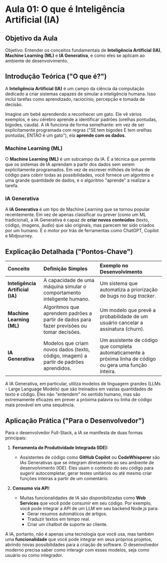# Aula 01: O que é Inteligência Artificial (IA)

## Objetivo da Aula
Objetivo: Entender os conceitos fundamentais de **Inteligência Artificial (IA)**, **Machine Learning (ML)** e **IA Generativa**, e como eles se aplicam ao ambiente de desenvolvimento.

## Introdução Teórica ("O que é?")

A **Inteligência Artificial (IA)** é um campo da ciência da computação dedicado a criar sistemas capazes de simular a inteligência humana. Isso inclui tarefas como aprendizado, raciocínio, percepção e tomada de decisão.

Imagine um bebê aprendendo a reconhecer um gato. Ele vê vários exemplos, e seu cérebro aprende a identificar padrões (orelhas pontudas, bigodes, cauda). A IA funciona de forma semelhante: em vez de ser explicitamente programada com regras ("SE tem bigodes E tem orelhas pontudas, ENTÃO é um gato"), ela **aprende com os dados**.

### Machine Learning (ML)

O **Machine Learning (ML)** é um subcampo da IA. É a técnica que permite que os sistemas de IA aprendam a partir dos dados sem serem explicitamente programados. Em vez de escrever milhões de linhas de código para cobrir todas as possibilidades, você fornece um algoritmo e uma grande quantidade de dados, e o algoritmo "aprende" a realizar a tarefa.

### IA Generativa

A **IA Generativa** é um tipo de Machine Learning que se tornou popular recentemente. Em vez de apenas classificar ou prever (como um ML tradicional), a IA Generativa é capaz de **criar novos conteúdos** (texto, código, imagens, áudio) que são originais, mas parecem ter sido criados por um humano. É o motor por trás de ferramentas como ChatGPT, Copilot e Midjourney.

## Explicação Detalhada ("Pontos-Chave")

| Conceito | Definição Simples | Exemplo no Desenvolvimento |
| :--- | :--- | :--- |
| **Inteligência Artificial (IA)** | A capacidade de uma máquina simular o comportamento inteligente humano. | Um sistema que automatiza a priorização de bugs no *bug tracker*. |
| **Machine Learning (ML)** | Algoritmos que aprendem padrões a partir de dados para fazer previsões ou tomar decisões. | Um modelo que prevê a probabilidade de um usuário cancelar a assinatura (churn). |
| **IA Generativa** | Modelos que criam novos dados (texto, código, imagem) a partir de padrões aprendidos. | Um assistente de código que completa automaticamente a próxima linha de código ou gera uma função inteira. |

A IA Generativa, em particular, utiliza modelos de linguagem grandes (LLMs - Large Language Models) que são treinados em vastas quantidades de texto e código. Eles não "entendem" no sentido humano, mas são extremamente eficazes em prever a próxima palavra ou linha de código mais provável em uma sequência.

## Aplicação Prática ("Para o Desenvolvedor")

Para o desenvolvedor Full-Stack, a IA se manifesta de duas formas principais:

1.  **Ferramenta de Produtividade Integrada (IDE):**
    *   Assistentes de código como **GitHub Copilot** ou **CodeWhisperer** são IAs Generativas que se integram diretamente ao seu ambiente de desenvolvimento (IDE). Eles usam o contexto do seu código para sugerir autocompletar, gerar testes unitários ou até mesmo criar funções inteiras a partir de um comentário.

2.  **Consumo via API:**
    *   Muitas funcionalidades de IA são disponibilizadas como **Web Services** que você pode consumir em seu código. Por exemplo, você pode integrar a API de um LLM em seu backend Node.js para:
        *   Gerar resumos automáticos de artigos.
        *   Traduzir textos em tempo real.
        *   Criar um chatbot de suporte ao cliente.

A IA, portanto, não é apenas uma tecnologia que você usa, mas também uma **funcionalidade** que você pode integrar em seus próprios projetos, abrindo novas possibilidades para a criação de software. O desenvolvedor moderno precisa saber como interagir com esses modelos, seja como usuário ou como integrador.
